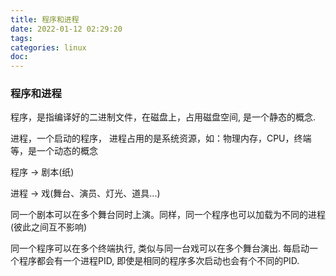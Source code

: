 ```yaml
---
title: 程序和进程
date: 2022-01-12 02:29:20
tags:
categories: linux
doc:
---
```


### 程序和进程

程序，是指编译好的二进制文件，在磁盘上，占用磁盘空间, 是一个静态的概念.

进程，一个启动的程序， 进程占用的是系统资源，如：物理内存，CPU，终端等，是一个动态的概念

程序 → 剧本(纸)		

进程 → 戏(舞台、演员、灯光、道具...)

同一个剧本可以在多个舞台同时上演。同样，同一个程序也可以加载为不同的进程(彼此之间互不影响)

同一个程序可以在多个终端执行, 类似与同一台戏可以在多个舞台演出.
每启动一个程序都会有一个进程PID, 即使是相同的程序多次启动也会有个不同的PID.

